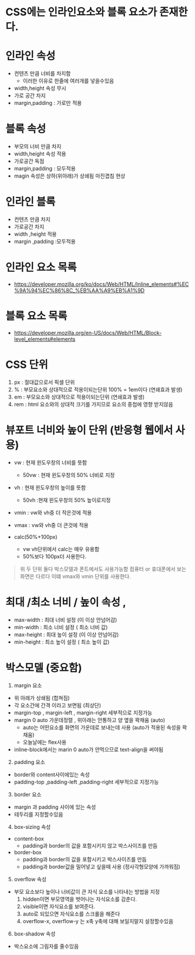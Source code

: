# CSS에는 인라인요소와 블록 요소가 존재한다.

# 인라인 속성
- 컨텐츠 만큼 너비를 차지함
  - 이러한 이유로 한줄에 여러개를 넣을수있음
- width,height 속성 무시
- 가로 공간 차지
- margin,padding : 가로만 적용

# 블록 속성
- 부모의 너비 만큼 차지
- width,height 속성 적용
- 가로공간 독점
- margin,padding : 모두적용 
- magin 속성은 상하(위아래)가 상쇄됨 마진겹침 현상

# 인라인 블록
- 컨텐츠 만큼 차지
- 가로공간 차지 
- width ,height 적용
- margin ,padding :모두적용

# 인라인 요소 목록
- https://developer.mozilla.org/ko/docs/Web/HTML/Inline_elements#%EC%9A%94%EC%86%8C_%EB%AA%A9%EB%A1%9D

# 블록 요소 목록
- https://developer.mozilla.org/en-US/docs/Web/HTML/Block-level_elements#elements


# CSS 단위

1. px : 절대값으로서 픽셀 단위
2. % : 부모요소와 상대적으로 적용이되는단위 100% = 1em이다 (연쇄효과 발생)
3. em : 부모요소와 상대적으로 적용이되는단위 (연쇄효과 발생)
4. rem : html 요소와의 상대적 크기를 가지므로 요소의 중첩에 영향 받지않음


# 뷰포트 너비와 높이 단위 (반응형 웹에서 사용)
- vw : 현재 윈도우창의 너비를 뜻함 
  - 50vw : 현재 윈도우창의 50% 너비로 지정
- vh : 현재 윈도우창의 높이를 뜻함  
  - 50vh :현재 윈도우창의 50% 높이로지정

- vmin : vw와 vh중 더 작은것에 적용
- vmax : vw와 vh중 더 큰것에 적용

- calc(50%+100px)
  - vw vh단위에서 calc는 매우 유용함
  - 50%보다 100px더 사용한다.


> 위 두 단위 둘다 박스모델과 폰트에서도 사용가능함
> 컴퓨터 or 휴대폰에서 보는 화면은 다르다 이떄 vmax와 vmin 단위를 사용한다.

# 최대 /최소 너비 / 높이 속성 ,
- max-width : 최대 너비 설정 (이 이상 안넘어감)
- min-width :  최소 너비 설정 ( 최소 너비 값)
- max-height : 최대 높이 설정 (이 이상 안넘어감)
- min-height : 최소 높이 설정 ( 최소 높이 값)



# 박스모델 (중요함)

1. margin 요소
- 위 아래가 상쇄됨 (합쳐짐)
- 각 요소간에 간격 이라고 보면됨 (최상단)
- margin-top , margin-left , margin-right 세부적으로 지정가능
- margin 0 auto 가운데정렬 , 위아래는 안통하고 양 옆을 꽉채움 (auto)
  - auto는 어떤요소를 화면의 가운데로 보내는데 사용 (auto가 적용된 속성을 꽉채움)
  - 오늘날에는 flex사용
- inline-block에서는 marin 0 auto가 안먹으므로 text-align을 써야됨

2. padding 요소
- border와 content사이에있는 속성
- padding-top ,padding-left ,padding-right 세부적으로 지정가능

3. border 요소
- margin 과 padding 사이에 있는 속성
- 테두리를 지정할수있음

4. box-sizing 속성
- content-box
  - padding과 border의 값을 포함시키지 않고 박스사이즈를 만듬
- border-box
  - padding과 border의 값을 포함시키고 박스사이즈를 만듬
  - padding과 border값을 밀어넣고 싶을때 사용 (정사각형모양에 가까워짐)


5. overflow 속성
- 부모 요소보다 높이나 너비값이 큰 자식 요소를 나타내는 방법을 지정
  1. hidden이면 부모영역을 벗어나는 자식요소를 감춘다.
  2. visible이면 자식요소를 보여준다.
  3. auto로 되있으면 자식요소를 스크롤을 해준다 
  4. overflow-x, overflow-y 는 x축 y축에 대해 보일지말지 설정할수있음

6. box-shadow 속성
 - 박스요소에 그림자를 줄수있음 